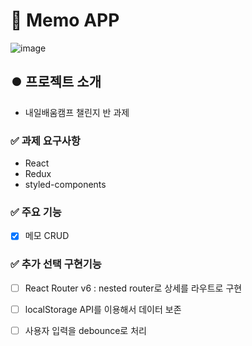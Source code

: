 # 📝 Memo APP
![image](https://github.com/parkchowon/memoApp/assets/70216263/cfef798b-fb2c-44d2-b12a-41cf34fb8475)

## ⏺️ 프로젝트 소개
- 내일배움캠프 챌린지 반 과제

### ✅ 과제 요구사항
- React
- Redux
- styled-components

### ✅ 주요 기능
- [x] 메모 CRUD

### ✅ 추가 선택 구현기능
- [ ] React Router v6 : nested router로 상세를 라우트로 구현
- [ ] localStorage API를 이용해서 데이터 보존
- [ ] 사용자 입력을 debounce로 처리


